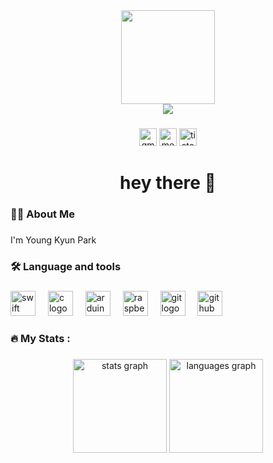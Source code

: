 
<div align="center">
  <img height="150" src="https://media.giphy.com/media/M9gbBd9nbDrOTu1Mqx/giphy.gif"  />
  
  <br />

  <a href="https://git.io/typing-svg">
    <img src="https://readme-typing-svg.demolab.com?font=Orbitron&pause=1000&color=A47764&center=true&vCenter=true&width=435&lines=Am+I+Young%3F;Maybe;But+my+code+is+still+growing+up" />
  </a>
</div>

###

<div align="center">
  <!-- Gmail -->
  <a href="mailto:zerobugPark@gmail.com" target="_blank" style="all: unset; display: inline-block;">
    <img
      src="https://img.shields.io/static/v1?message=Gmail&logo=gmail&label=&color=D14836&logoColor=white&labelColor=&style=for-the-badge"
      alt="gmail"
      style="height: 28px;" />
  </a>

  <!-- Medium -->
  <a href="https://medium.com/@zerobugpark" target="_blank" style="all: unset; display: inline-block;">
    <img
      src="https://img.shields.io/static/v1?message=Medium&logo=medium&label=&color=12100E&logoColor=white&labelColor=&style=for-the-badge"
      alt="medium"
      style="height: 28px;" />
  </a>

  <!-- Tistory -->
  <a href="https://zerobug.tistory.com/" target="_blank" style="all: unset; display: inline-block;">
    <img
      src="https://img.shields.io/badge/Tistory-000000?style=for-the-badge&logo=Tistory&logoColor=white"
      alt="tistory"
      style="height: 28px;" />
  </a>
</div>



###

<h1 align="center">hey there 👋</h1>

###

<h3 align="left">👩‍💻  About Me</h3>

###

<p align="left">I'm Young Kyun Park

###

<h3 align="left">🛠 Language and tools</h3>

###

<div align="left">
  <img src="https://cdn.jsdelivr.net/gh/devicons/devicon/icons/swift/swift-original.svg" height="40" alt="swift logo"  />
  <img width="12" />
  <img src="https://cdn.jsdelivr.net/gh/devicons/devicon/icons/c/c-original.svg" height="40" alt="c logo"  />
  <img width="12" />
  <img src="https://cdn.jsdelivr.net/gh/devicons/devicon/icons/arduino/arduino-original.svg" height="40" alt="arduino logo"  />
  <img width="12" />
  <img src="https://cdn.jsdelivr.net/gh/devicons/devicon/icons/raspberrypi/raspberrypi-original.svg" height="40" alt="raspberrypi logo"  />
  <img width="12" />
  <img src="https://cdn.jsdelivr.net/gh/devicons/devicon/icons/git/git-original.svg" height="40" alt="git logo"  />
  <img width="12" />
  <img src="https://cdn.jsdelivr.net/gh/devicons/devicon/icons/github/github-original.svg" height="40" alt="github logo"  />
  <img width="12" />
</div>

###

<h3 align="left">🔥   My Stats :</h3>

###

<div align="center">
  <img src="https://github-readme-stats.vercel.app/api?username=ZerobugPark&hide_title=false&hide_rank=false&show_icons=true&include_all_commits=true&count_private=true&disable_animations=false&theme=dracula&locale=en&hide_border=false&order=1" height="150" alt="stats graph"  />
  <img src="https://github-readme-stats.vercel.app/api/top-langs?username=ZerobugPark&locale=en&hide_title=false&layout=compact&card_width=320&langs_count=5&theme=dracula&hide_border=false&order=2" height="150" alt="languages graph"  />
</div>

###

